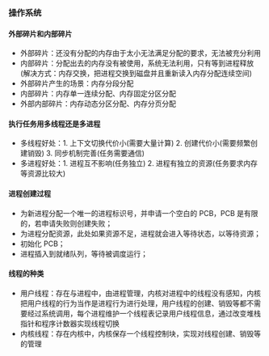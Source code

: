 ### 操作系统

#### 外部碎片和内部碎片
* 外部碎片：还没有分配的内存由于太小无法满足分配的要求，无法被充分利用
* 内部碎片：分配出去的内存没有被使用，系统无法利用，只有等到进程释放(解决方式：内存交换，把进程交换到磁盘并且重新读入内存分配连续空间)
* 外部碎片产生的场景：内存分段分配
* 内部碎片：内存单一连续分配、内存固定分区分配
* 外部内部碎片：内存动态分区分配、内存分页分配


#### 执行任务用多线程还是多进程
* 多线程好处：1. 上下文切换代价小(需要大量计算) 2. 创建代价小(需要频繁创建销毁) 3. 同步机制完善(任务需要通信)
* 多进程好处：1. 进程互不影响(任务独立) 2. 进程有独立的资源(任务要求内存等资源比较大)


#### 进程创建过程
* 为新进程分配一个唯一的进程标识号，并申请一个空白的 PCB，PCB 是有限的，若申请失败则创建失败；
* 为进程分配资源，此处如果资源不足，进程就会进入等待状态，以等待资源；
* 初始化 PCB；
* 进程插入到就绪队列，等待被调度运行；


#### 线程的种类
* 用户线程：存在与进程中，由进程管理，内核对进程中的线程没有感知，内核把用户线程的行为当作是进程行为进行处理，用户线程的创建、销毁等都不需要经过系统调用，每个进程维护一个线程表记录用户线程信息，通过改变堆栈指针和程序计数器实现线程切换   
* 内核线程：存在内核中，内核保存一个线程控制块，实现对线程创建、销毁等的管理